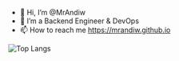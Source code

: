 - 👋 Hi, I’m @MrAndiw
- 👀 I’m a Backend Engineer & DevOps
- 📫 How to reach me https://mrandiw.github.io

![Top Langs](https://github-readme-stats.vercel.app/api/top-langs/?username=MrAndiwArch&layout=compact)

<!---
MrAndiwArch/MrAndiwArch is a ✨ special ✨ repository because its `README.md` (this file) appears on your GitHub profile.
You can click the Preview link to take a look at your changes.
--->
